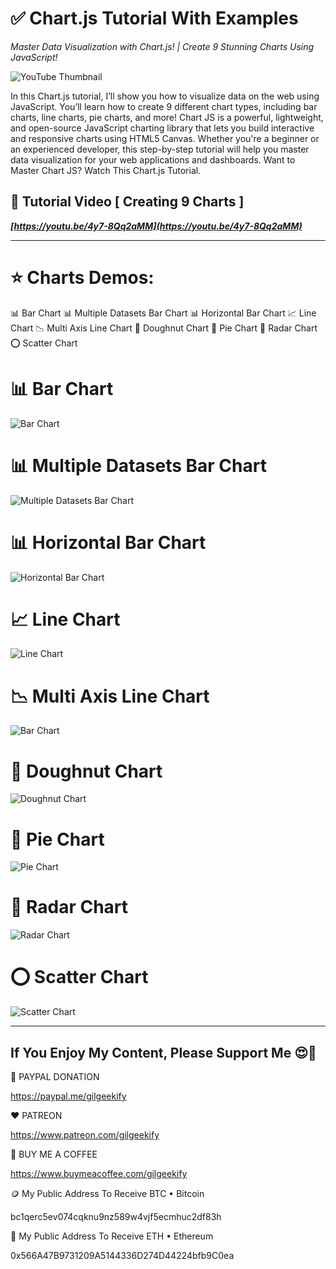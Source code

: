 
# ✅ Chart.js Tutorial With Examples

_Master Data Visualization with Chart.js! | Create 9 Stunning Charts Using JavaScript!_

![YouTube Thumbnail](https://raw.githubusercontent.com/saeedkohansal/Chart.js-Tutorial-With-Examples/refs/heads/main/images/chart.js-tutorial.png "Chart.js Tutorial With Examples - YouTube Thumbnail")

In this Chart.js tutorial, I’ll show you how to visualize data on the web using JavaScript. You’ll learn how to create 9 different chart types, including bar charts, line charts, pie charts, and more! Chart JS is a powerful, lightweight, and open-source JavaScript charting library that lets you build interactive and responsive charts using HTML5 Canvas. Whether you're a beginner or an experienced developer, this step-by-step tutorial will help you master data visualization for your web applications and dashboards. Want to Master Chart JS? Watch This Chart.js Tutorial.

## 🎥 Tutorial Video [ Creating 9 Charts ]

***[https://youtu.be/4y7-8Qq2aMM](https://youtu.be/4y7-8Qq2aMM)***

<hr>

# ⭐ Charts Demos:
📊 Bar Chart
📊 Multiple Datasets Bar Chart
📊 Horizontal Bar Chart
📈 Line Chart
📉 Multi Axis Line Chart
🍩 Doughnut Chart
🍩 Pie Chart
🔶 Radar Chart
⭕ Scatter Chart

# 📊 Bar Chart

![Bar Chart](https://raw.githubusercontent.com/saeedkohansal/Chart.js-Tutorial-With-Examples/refs/heads/main/images/chart.js-examples/bar-chart.png "Bar Chart - Example")

# 📊 Multiple Datasets Bar Chart

![Multiple Datasets Bar Chart](https://raw.githubusercontent.com/saeedkohansal/Chart.js-Tutorial-With-Examples/refs/heads/main/images/chart.js-examples/bar-chart-multiple-datasets.png "Multiple Datasets Bar Chart - Example")

# 📊 Horizontal Bar Chart

![Horizontal Bar Chart](https://raw.githubusercontent.com/saeedkohansal/Chart.js-Tutorial-With-Examples/refs/heads/main/images/chart.js-examples/bar-chart-horizontal.png "Horizontal Bar Chart - Example")

# 📈 Line Chart

![Line Chart](https://raw.githubusercontent.com/saeedkohansal/Chart.js-Tutorial-With-Examples/refs/heads/main/images/chart.js-examples/line-chart.png "Line Chart - Example")

# 📉 Multi Axis Line Chart

![Bar Chart](https://raw.githubusercontent.com/saeedkohansal/Chart.js-Tutorial-With-Examples/refs/heads/main/images/chart.js-examples/bar-chart.png "Bar Chart - Example")

# 🍩 Doughnut Chart

![Doughnut Chart](https://raw.githubusercontent.com/saeedkohansal/Chart.js-Tutorial-With-Examples/refs/heads/main/images/chart.js-examples/doughnut-chart.png "Doughnut Chart - Example")

# 🍩 Pie Chart

![Pie Chart](https://raw.githubusercontent.com/saeedkohansal/Chart.js-Tutorial-With-Examples/refs/heads/main/images/chart.js-examples/pie-chart.png "Pie Chart - Example")

# 🔶 Radar Chart

![Radar Chart](https://raw.githubusercontent.com/saeedkohansal/Chart.js-Tutorial-With-Examples/refs/heads/main/images/chart.js-examples/radar-chart.png "Radar Chart - Example")

# ⭕ Scatter Chart

![Scatter Chart](https://raw.githubusercontent.com/saeedkohansal/Chart.js-Tutorial-With-Examples/refs/heads/main/images/chart.js-examples/scatter-chart.png "Scatter Chart - Example")

<hr>

## If You Enjoy My Content, Please Support Me 😍🙏

💙 PAYPAL DONATION

https://paypal.me/gilgeekify

❤️ PATREON

https://www.patreon.com/gilgeekify

💛 BUY ME A COFFEE

https://www.buymeacoffee.com/gilgeekify

🪙 My Public Address To Receive BTC • Bitcoin

bc1qerc5ev074cqknu9nz589w4vjf5ecmhuc2df83h

🥈 My Public Address To Receive ETH • Ethereum

0x566A47B9731209A5144336D274D44224bfb9C0ea
